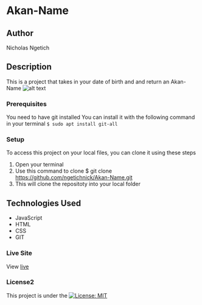# Akan-Name
## Author
Nicholas Ngetich
## Description
This is a project that takes in your date of birth and and return an Akan-Name
![alt text]()
### Prerequisites
You need to have git installed
You can install it with the following command in your terminal
`$ sudo apt install git-all`
### Setup
To access this project on your local files, you can clone it using these steps
1. Open your terminal
1. Use this command to clone $ git clone https://github.com/ngetichnick/Akan-Name.git
1. This will clone the repositoty into your local folder
## Technologies Used
- JavaScript
- HTML
- CSS
- GIT
### Live Site
View [live](https://ngetichnick.github.io/Akan-Name/)
### License2
This project is under the [![License: MIT](https://img.shields.io/badge/License-MIT-yellow.svg)](/LICENSE)
